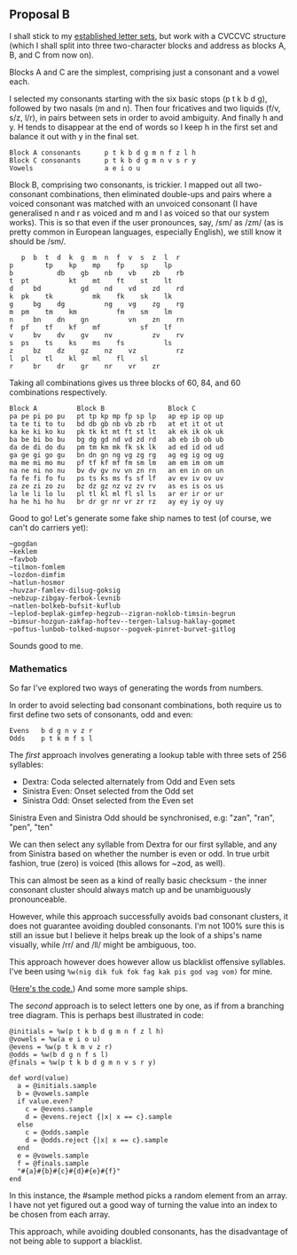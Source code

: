 ## Proposal B

I shall stick to my [established letter sets](https://github.com/dclelland/scratch/blob/master/urbit-phonetics-a.md), but work with a CVCCVC structure (which I shall split into three two-character blocks and address as blocks A, B, and C from now on).

Blocks A and C are the simplest, comprising just a consonant and a vowel each.

I selected my consonants starting with the six basic stops (p t k b d g), followed by two nasals (m and n).
Then four fricatives and two liquids (f/v, s/z, l/r), in pairs between sets in order to avoid ambiguity.
And finally h and y. H tends to disappear at the end of words so I keep h in the first set and balance it out with y in the final set.

    Block A consonants      p t k b d g m n f z l h
    Block C consonants      p t k b d g m n v s r y
    Vowels                  a e i o u

Block B, comprising two consonants, is trickier. I mapped out all two-consonant combinations, then eliminated double-ups and pairs where a voiced consonant was matched with an unvoiced consonant (I have generalised n and r as voiced and m and l as voiced so that our system works). This is so that even if the user pronounces, say, /sm/ as /zm/ (as is pretty common in European languages, especially English), we still know it should be /sm/.

       p  b  t  d  k  g  m  n  f  v  s  z  l  r 
    p        tp    kp    mp    fp    sp    lp   
    b           db    gb    nb    vb    zb    rb
    t  pt          kt    mt    ft    st    lt   
    d     bd          gd    nd    vd    zd    rd
    k  pk    tk          mk    fk    sk    lk   
    g     bg    dg          ng    vg    zg    rg
    m  pm    tm    km          fm    sm    lm   
    n     bn    dn    gn          vn    zn    rn
    f  pf    tf    kf    mf          sf    lf   
    v     bv    dv    gv    nv          zv    rv
    s  ps    ts    ks    ms    fs          ls   
    z     bz    dz    gz    nz    vz          rz
    l  pl    tl    kl    ml    fl    sl         
    r     br    dr    gr    nr    vr    zr      

Taking all combinations gives us three blocks of 60, 84, and 60 combinations respectively.

    Block A          Block B                Block C
    pa pe pi po pu   pt tp kp mp fp sp lp   ap ep ip op up
    ta te ti to tu   bd db gb nb vb zb rb   at et it ot ut
    ka ke ki ko ku   pk tk kt mt ft st lt   ak ek ik ok uk
    ba be bi bo bu   bg dg gd nd vd zd rd   ab eb ib ob ub
    da de di do du   pm tm km mk fk sk lk   ad ed id od ud
    ga ge gi go gu   bn dn gn ng vg zg rg   ag eg ig og ug
    ma me mi mo mu   pf tf kf mf fm sm lm   am em im om um
    na ne ni no nu   bv dv gv nv vn zn rn   an en in on un
    fa fe fi fo fu   ps ts ks ms fs sf lf   av ev iv ov uv
    za ze zi zo zu   bz dz gz nz vz zv rv   as es is os us
    la le li lo lu   pl tl kl ml fl sl ls   ar er ir or ur
    ha he hi ho hu   br dr gr nr vr zr rz   ay ey iy oy uy

Good to go! Let's generate some fake ship names to test (of course, we can't do carriers yet):

    ~gogdan
    ~keklem
    ~favbob
    ~tilmon-fomlem
    ~lozdon-dimfim
    ~hatlun-hosmor
    ~huvzar-famlev-dilsug-goksig
    ~nebzup-zibgay-ferbok-levnib
    ~natlen-bolkeb-bufsit-kuflub
    ~leplod-beplak-gimfep-hegzub--zigran-noklob-timsin-begrun
    ~bimsur-hozgun-zakfap-hoftev--tergen-lalsug-haklay-gopmet
    ~poftus-lunbob-tolked-mupsor--pogvek-pinret-burvet-gitlog

Sounds good to me.

### Mathematics

So far I've explored two ways of generating the words from numbers.

In order to avoid selecting bad consonant combinations, both require us to first define two sets of consonants, odd and even:

    Evens   b d g n v z r
    Odds    p t k m f s l

The *first* approach involves generating a lookup table with three sets of 256 syllables:

- Dextra: Coda selected alternately from Odd and Even sets
- Sinistra Even: Onset selected from the Odd set
- Sinistra Odd: Onset selected from the Even set

Sinistra Even and Sinistra Odd should be synchronised, e.g: "zan", "ran", "pen", "ten"

We can then select any syllable from Dextra for our first syllable, and any from Sinistra based on whether the number is even or odd. In true urbit fashion, true (zero) is voiced (this allows for ~zod, as well).

This can almost be seen as a kind of really basic checksum - the inner consonant cluster should always match up and be unambiguously pronounceable.

However, while this approach successfully avoids bad consonant clusters, it does not guarantee avoiding doubled consonants. I'm not 100% sure this is still an issue but I believe it helps break up the look of a ships's name visually, while /rr/ and /ll/ might be ambiguous, too.

This approach however does however allow us blacklist offensive syllables. I've been using `%w(nig dik fuk fok fag kak pis god vag vom)` for mine.

([Here's the code.](https://github.com/dclelland/scratch/blob/master/urbit-phonetics-b.rb)) And some more sample ships.








The *second* approach is to select letters one by one, as if from a branching tree diagram. This is perhaps best illustrated in code:

    @initials = %w(p t k b d g m n f z l h)
    @vowels = %w(a e i o u)
    @evens = %w(p t k m v z r)
    @odds = %w(b d g n f s l)
    @finals = %w(p t k b d g m n v s r y)

    def word(value)
      a = @initials.sample
      b = @vowels.sample
      if value.even?
        c = @evens.sample
        d = @evens.reject {|x| x == c}.sample
      else 
        c = @odds.sample
        d = @odds.reject {|x| x == c}.sample
      end
      e = @vowels.sample
      f = @finals.sample
      "#{a}#{b}#{c}#{d}#{e}#{f}"
    end

In this instance, the #sample method picks a random element from an array. I have not yet figured out a good way of turning the value into an index to be chosen from each array.

This approach, while avoiding doubled consonants, has the disadvantage of not being able to support a blacklist.


